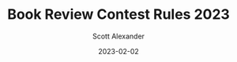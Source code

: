 ---
layout: podcast
title: "Book Review Contest Rules 2023"
author: Scott Alexander
description: https://astralcodexten.substack.com/p/book-review-contest-rules-2023
date: 2023-02-02
length: 632466
duration: 158
guid: book-review-contest-rules-2023
---